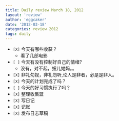 ```yaml
---
title: Daily review March 18, 2012 
layout: 'review'
author: 'eggcaker'
date: '2012-03-18'
categories: review 2012
tags: daily
---
```



  * `[X]` 今天有哪些收获？ 
    * 看了几部电影 
  * `[ ]` 今天有没有控制好自己的情绪? 
    * 没有，对不起，妞儿她妈。。 
  * `[X]` 非礼勿视，非礼勿听,论人是非者，必是是非人。 
  * `[X]` 今天的计划完成了吗？ 
  * `[ ]` 今天的好习惯执行了吗？ 
  * `[X]` 整理收集篮 
  * `[X]` 写日记 
  * `[X]` 记账 
  * `[X]` 发布日志草稿 

